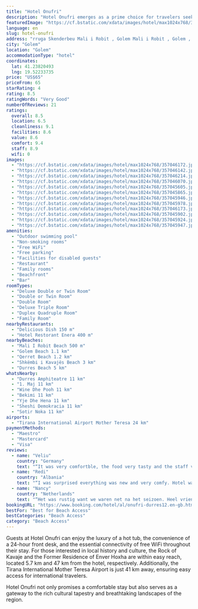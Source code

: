 ```yaml
---
title: "Hotel Onufri"
description: "Hotel Onufri emerges as a prime choice for travelers seeking a blend of comfort and convenience in Golem."
featuredImage: "https://cf.bstatic.com/xdata/images/hotel/max1024x768/357046172.jpg?k=be81573e41198114354ffee160b56693163bafe2184b025e5734793b9df95086&o=&hp=1"
language: en
slug: hotel-onufri
address: "rruga Skenderbeu Mali i Robit , Golem Mali i Robit , Golem , Durres, 2504 Golem, Albania"
city: "Golem"
location: "Golem"
accommodationType: "hotel"
coordinates:
  lat: 41.23820493
  lng: 19.52233735
price: "US$65"
priceFrom: 65
starRating: 4
rating: 8.5
ratingWords: "Very Good"
numberOfReviews: 21
ratings:
  overall: 8.5
  location: 6.5
  cleanliness: 9.1
  facilities: 8.6
  value: 8.6
  comfort: 9.4
  staff: 8.9
  wifi: 0
images:
  - "https://cf.bstatic.com/xdata/images/hotel/max1024x768/357046172.jpg?k=be81573e41198114354ffee160b56693163bafe2184b025e5734793b9df95086&o=&hp=1"
  - "https://cf.bstatic.com/xdata/images/hotel/max1024x768/357046142.jpg?k=6b54451b721fca910d59305ad1ece2db489a5d943b433fa81d370dad908158f9&o=&hp=1"
  - "https://cf.bstatic.com/xdata/images/hotel/max1024x768/357046214.jpg?k=938abc61b652902491379ba6ddcc1638e1a5d67ab4f732880a3cb49ca8b7858f&o=&hp=1"
  - "https://cf.bstatic.com/xdata/images/hotel/max1024x768/357046070.jpg?k=b1ec859538fb03efb5fd17e087c17434d5fed7f5787ec38fe0077b022f65d117&o=&hp=1"
  - "https://cf.bstatic.com/xdata/images/hotel/max1024x768/357045605.jpg?k=61832830c178a3130762d2cba41508ced9b56d9b8fdc800bb4bedb2bb3c73e14&o=&hp=1"
  - "https://cf.bstatic.com/xdata/images/hotel/max1024x768/357045865.jpg?k=161b0f4114289ce9b57e6b40e664ae3ac120004fd2a6a7c65440b6a9ab7d50cb&o=&hp=1"
  - "https://cf.bstatic.com/xdata/images/hotel/max1024x768/357045946.jpg?k=9140ce3fa3bbf98eed85e60f075496f6d9b0a148fe224d0a3ac8bb807a3d565b&o=&hp=1"
  - "https://cf.bstatic.com/xdata/images/hotel/max1024x768/357045978.jpg?k=a0d4c7dc16344951a1a21e1d449ab1f1d2c8223a5a0b22f7cfd816586a616b9e&o=&hp=1"
  - "https://cf.bstatic.com/xdata/images/hotel/max1024x768/357046173.jpg?k=447005c90cdf6e7c856461394846bf6204cfbfaab25931356145d78781f3c254&o=&hp=1"
  - "https://cf.bstatic.com/xdata/images/hotel/max1024x768/357045902.jpg?k=50c843965d18a53bf69512fc30abab0c1888b48bce85233826df422c08d439cd&o=&hp=1"
  - "https://cf.bstatic.com/xdata/images/hotel/max1024x768/357045924.jpg?k=8e6a150ee3bb427a996346325b26cb6dd4021c8683da52230e21be92d44d005b&o=&hp=1"
  - "https://cf.bstatic.com/xdata/images/hotel/max1024x768/357045947.jpg?k=1f6e07d8dbe5d877947ea26ced44544fa7301b2a21f13c1ba4ac1831d1e8bd44&o=&hp=1"
amenities:
  - "Outdoor swimming pool"
  - "Non-smoking rooms"
  - "Free WiFi"
  - "Free parking"
  - "Facilities for disabled guests"
  - "Restaurant"
  - "Family rooms"
  - "Beachfront"
  - "Bar"
roomTypes:
  - "Deluxe Double or Twin Room"
  - "Double or Twin Room"
  - "Double Room"
  - "Deluxe Triple Room"
  - "Duplex Quadruple Room"
  - "Family Room"
nearbyRestaurants:
  - "Delicious Dish 150 m"
  - "Hotel Restorant Enera 400 m"
nearbyBeaches:
  - "Mali I Robit Beach 500 m"
  - "Golem Beach 1.1 km"
  - "Qerret Beach 1.2 km"
  - "Shkëmbi i Kavajës Beach 3 km"
  - "Durres Beach 5 km"
whatsNearby:
  - "Durres Amphiteatre 11 km"
  - "1. Maj 11 km"
  - "Wine Dhe Pooh 11 km"
  - "Bekimi 11 km"
  - "Yje Dhe Hena 11 km"
  - "Sheshi Demokracia 11 km"
  - "Sotir Noka 11 km"
airports:
  - "Tirana International Airport Mother Teresa 24 km"
paymentMethods:
  - "Maestro"
  - "Mastercard"
  - "Visa"
reviews:
  - name: "Veliu"
    country: "Germany"
    text: "“It was very comfortble, the food very tasty and the staff very kind.”"
  - name: "Redi"
    country: "Albania"
    text: "“I was surprised everything was new and very comfy. Hotel was good and very clean. The staff was very helpful and polite. The room was clean and had all the necessary utilities. Great place to be and not so far from the beach.”"
  - name: "Nancy"
    country: "Netherlands"
    text: "“Het was rustig want we waren net na het seizoen. Heel vriendelijk personeel en een gezellige eigenaar met mooie verhalen.”"
bookingURL: "https://www.booking.com/hotel/al/onufri-durres12.en-gb.html?aid=8035640"
bestFor: "Best for Beach Access"
bestCategories: "Beach Access"
category: "Beach Access"
---
```


Guests at Hotel Onufri can enjoy the luxury of a hot tub, the convenience of a 24-hour front desk, and the essential connectivity of free WiFi throughout their stay. For those interested in local history and culture, the Rock of Kavaje and the Former Residence of Enver Hoxha are within easy reach, located 5.7 km and 47 km from the hotel, respectively. Additionally, the Tirana International Mother Teresa Airport is just 41 km away, ensuring easy access for international travelers.

Hotel Onufri not only promises a comfortable stay but also serves as a gateway to the rich cultural tapestry and breathtaking landscapes of the region.